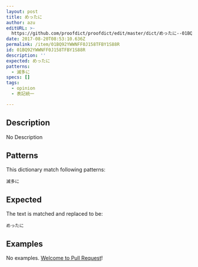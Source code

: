 ```yaml
---
layout: post
title: めったに
author: azu
editURL: >-
  https://github.com/proofdict/proofdict/edit/master/dict/めったに--01BQ92YWWNFF0J158TFBY1S88R.yml
date: 2017-08-20T08:53:10.636Z
permalink: /item/01BQ92YWWNFF0J158TFBY1S88R
id: 01BQ92YWWNFF0J158TFBY1S88R
description: ''
expected: めったに
patterns:
  - 滅多に
specs: []
tags:
  - opinion
  - 表記統一

---
```


## Description

No Description 

## Patterns

This dictionary match following patterns:

    滅多に

## Expected

The text is matched and replaced to be:

    めったに

## Examples

No examples. [Welcome to Pull Request](https://github.com/proofdict/proofdict/edit/master/dict/めったに--01BQ92YWWNFF0J158TFBY1S88R.yml)!
